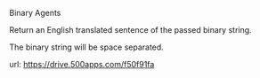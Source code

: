 Binary Agents

Return an English translated sentence of the passed binary string.

The binary string will be space separated.

url: https://drive.500apps.com/f50f91fa